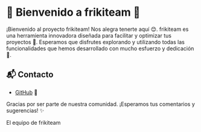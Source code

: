 # 🌟 Bienvenido a frikiteam 🌟

¡Bienvenido al proyecto frikiteam! Nos alegra tenerte aquí 😊. frikiteam es una herramienta innovadora diseñada para facilitar y optimizar tus proyectos 🚀. Esperamos que disfrutes explorando y utilizando todas las funcionalidades que hemos desarrollado con mucho esfuerzo y dedicación 💪.

## 📬 Contacto

- [GitHub](https://github.com/rasty94) 🐙
<!-- - [Twitter](https://twitter.com/frikiteam_es) 🐦 -->

<!-- - [Correo Electrónico](mailto:tu-email@ejemplo.com) 📧 -->

Gracias por ser parte de nuestra comunidad. ¡Esperamos tus comentarios y sugerencias! ✨

El equipo de frikiteam